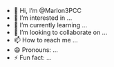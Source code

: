 - 👋 Hi, I’m @Marlon3PCC
- 👀 I’m interested in ...
- 🌱 I’m currently learning ...
- 💞️ I’m looking to collaborate on ...
- 📫 How to reach me ...
- 😄 Pronouns: ...
- ⚡ Fun fact: ...

<!---
Marlon3PCC/Marlon3PCC is a ✨ special ✨ repository because its `README.md` (this file) appears on your GitHub profile.
You can click the Preview link to take a look at your changes.
--->
